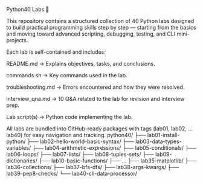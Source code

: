 Python40 Labs 🚀

This repository contains a structured collection of 40 Python labs designed to build practical programming skills step by step — starting from the basics and moving toward advanced scripting, debugging, testing, and CLI mini-projects.

Each lab is self-contained and includes:

README.md → Explains objectives, tasks, and conclusions.

commands.sh → Key commands used in the lab.

troubleshooting.md → Errors encountered and how they were resolved.

interview_qna.md → 10 Q&A related to the lab for revision and interview prep.

Lab script(s) → Python code implementing the lab.

All labs are bundled into GitHub-ready packages with tags (lab01, lab02, … lab40) for easy navigation and tracking.
python40/
├── lab01-install-python/
├── lab02-hello-world-basic-syntax/
├── lab03-data-types-variables/
├── lab04-arithmetic-expressions/
├── lab05-conditionals/
├── lab06-loops/
├── lab07-lists/
├── lab08-tuples-sets/
├── lab09-dictionaries/
├── lab10-basic-functions/
├── ...
├── lab35-matplotlib/
├── lab36-collections/
├── lab37-bfs-dfs/
├── lab38-args-kwargs/
├── lab39-pep8-checks/
└── lab40-cli-data-processor/
